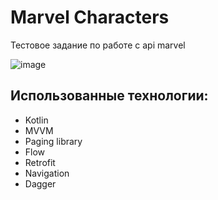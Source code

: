 # Marvel Characters

Тестовое задание по работе с api marvel

![image](https://user-images.githubusercontent.com/20785401/116672201-57167480-a9bb-11eb-9f3e-a86c07f08e60.png)

## Использованные технологии: 
- Kotlin
- MVVM
- Paging library
- Flow
- Retrofit
- Navigation
- Dagger
